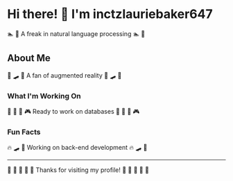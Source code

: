 # Hi there! 👋 I'm inctzlauriebaker647

🏊 🚀 A freak in natural language processing 🏊 🚀

## About Me
🏹 🛹 🥁 A fan of augmented reality 🏹 🛹 🥁

### What I'm Working On
🎾 🏒 🎣 🎮 Ready to work on databases 🎾 🏒 🎣 🎮

### Fun Facts
🔥 🛹 🎽 Working on back-end development 🔥 🛹 🎽

---
🎰 🥁 🏹 🎹 🏸 Thanks for visiting my profile! 🎾 🏓 🎵 🎤 🏑

